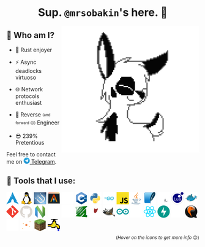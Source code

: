 <h1 align="center">Sup. <code>@mrsobakin</code>'s here. 👋</h1>

<picture><source media="(prefers-color-scheme: dark)" srcset="assets/dogsiftheywerepurple.svg"><source media="(prefers-color-scheme: light)" srcset="assets/dogsiftheywerepurple.svg"><img src="assets/dogsiftheywerepurple.svg" title="Literally me 🐶" height="330px" align="right"></picture>

## 🤔 Who am I?

- 🦀 Rust enjoyer

- ⚡ Async deadlocks virtuoso

- 🌐 Network protocols enthusiast

- 👾 Reverse <sub><sup>(and forward 😉)</sup></sub> Engineer

- 😎 239% Pretentious

Feel free to contact me on [<img src="assets/telegram.svg" height="16"> Telegram](https://t.me/sbknnn).

## 🔧 Tools that I use: 

<div id="tools"><picture><source media="(prefers-color-scheme: dark)" srcset="assets/arch.svg"><source media="(prefers-color-scheme: light)" srcset="assets/arch.svg"><img src="assets/arch.svg" alt="Arch Linux" title="Arch Linux
My daily driver, btw" height="32"></picture>
<picture><source media="(prefers-color-scheme: dark)" srcset="assets/linux.svg"><source media="(prefers-color-scheme: light)" srcset="assets/linux.svg"><img src="assets/linux.svg" alt="Linux" title="Linux" height="32"></picture>
<picture><source media="(prefers-color-scheme: dark)" srcset="assets/i3.svg"><source media="(prefers-color-scheme: light)" srcset="assets/i3.svg"><img src="assets/i3.svg" alt="i3" title="i3
I'll switch to Sway. Some day. Eventually. Before very long. Sooner or later. In time to come. Certainly..." height="32"></picture>
<picture><source media="(prefers-color-scheme: dark)" srcset="assets/alacritty.svg"><source media="(prefers-color-scheme: light)" srcset="assets/alacritty.svg"><img src="assets/alacritty.svg" alt="Alacritty" title="Alacritty" height="32"></picture>
<a href="https://github.com/mrsobakin?tab=repositories&q=&type=&language=rust"><picture><source media="(prefers-color-scheme: dark)" srcset="assets/rust.svg"><source media="(prefers-color-scheme: light)" srcset="assets/rust_light.svg"><img src="assets/rust.svg" alt="Rust" title="Rust
💖🦀
Befriended the borrow checker. Not the lifetimes though.
Click to see things I wrote in Rust." height="32"></picture></a>
<a href="https://github.com/mrsobakin?tab=repositories&q=&type=&language=c%2B%2B"><picture><source media="(prefers-color-scheme: dark)" srcset="assets/cpp.svg"><source media="(prefers-color-scheme: light)" srcset="assets/cpp.svg"><img src="assets/cpp.svg" alt="C++" title="C++" height="32"></picture></a>
<a href="https://github.com/mrsobakin?tab=repositories&q=&type=&language=python"><picture><source media="(prefers-color-scheme: dark)" srcset="assets/python.svg"><source media="(prefers-color-scheme: light)" srcset="assets/python.svg"><img src="assets/python.svg" alt="Python" title="Python
This is probably the language I wrote most code in. It is slow as hell, is full of runtime exceptions, but it's simple and gets the job done. This readme was generated with python!
Click to see things I wrote in Python." height="32"></picture></a>
<a href="https://github.com/mrsobakin?tab=repositories&q=&type=&language=go"><picture><source media="(prefers-color-scheme: dark)" srcset="assets/go.svg"><source media="(prefers-color-scheme: light)" srcset="assets/go.svg"><img src="assets/go.svg" alt="Go" title="Go
I love Go, but I think that I'm cursed. Every time, and I mean *EVERY* time that I decide to write something in Go, I have to reimplement basic things. I had to write my own MPMC channel once.
Click to see things I wrote in Go." height="32"></picture></a>
<a href="https://github.com/mrsobakin?tab=repositories&q=&type=&language=javascript"><picture><source media="(prefers-color-scheme: dark)" srcset="assets/javascript.svg"><source media="(prefers-color-scheme: light)" srcset="assets/javascript.svg"><img src="assets/javascript.svg" alt="Javascript" title="Javascript
Javascript is so awful that its shittiness rolls over and it becomes good again." height="32"></picture></a>
<a href="https://github.com/mrsobakin?tab=repositories&q=&type=&language=java"><picture><source media="(prefers-color-scheme: dark)" srcset="assets/java.svg"><source media="(prefers-color-scheme: light)" srcset="assets/java.svg"><img src="assets/java.svg" alt="Java" title="Java
For better or for worse, Java was _the_ language I learned to code in. But now I hate it. Well, just as any other sane person." height="32"></picture></a>
<picture><source media="(prefers-color-scheme: dark)" srcset="assets/sqlite.svg"><source media="(prefers-color-scheme: light)" srcset="assets/sqlite.svg"><img src="assets/sqlite.svg" alt="SQLite" title="SQLite" height="32"></picture>
<a href="https://github.com/mrsobakin/scripts"><picture><source media="(prefers-color-scheme: dark)" srcset="assets/bash.svg"><source media="(prefers-color-scheme: light)" srcset="assets/bash_light.svg"><img src="assets/bash.svg" alt="Bash" title="Bash
I would like to say that I know bash, but I think that no one really does fully know it. I can write complex scripts, but I can never be sure that they won't break on some edge case.
Click to go to repository with my useful scripts" height="32"></picture></a>
<picture><source media="(prefers-color-scheme: dark)" srcset="assets/lua.svg"><source media="(prefers-color-scheme: light)" srcset="assets/lua.svg"><img src="assets/lua.svg" alt="Lua" title="Lua" height="32"></picture>
<picture><source media="(prefers-color-scheme: dark)" srcset="assets/docker.svg"><source media="(prefers-color-scheme: light)" srcset="assets/docker.svg"><img src="assets/docker.svg" alt="Docker" title="Docker" height="32"></picture>
<picture><source media="(prefers-color-scheme: dark)" srcset="assets/git.svg"><source media="(prefers-color-scheme: light)" srcset="assets/git.svg"><img src="assets/git.svg" alt="Git" title="Git" height="32"></picture>
<picture><source media="(prefers-color-scheme: dark)" srcset="assets/github.svg"><source media="(prefers-color-scheme: light)" srcset="assets/github_light.svg"><img src="assets/github.svg" alt="GitHub" title="GitHub" height="32"></picture>
<a href="https://github.com/mrsobakin/nvim-config/"><picture><source media="(prefers-color-scheme: dark)" srcset="assets/nvim.svg"><source media="(prefers-color-scheme: light)" srcset="assets/nvim.svg"><img src="assets/nvim.svg" alt="NeoVim" title="NeoVim
Don't know what to say about it. I write text in NeoVim. I even wrote a plugin for it in it.
Click to check out my NeoVim config (it will never be finished)" height="32"></picture></a>
<picture><source media="(prefers-color-scheme: dark)" srcset="assets/md.svg"><source media="(prefers-color-scheme: light)" srcset="assets/md_light.svg"><img src="assets/md.svg" alt="Markdown" title="Markdown
You'll be the judge of my markdown skills." height="32"></picture>
<picture><source media="(prefers-color-scheme: dark)" srcset="assets/regex.svg"><source media="(prefers-color-scheme: light)" srcset="assets/regex_light.svg"><img src="assets/regex.svg" alt="Regex" title="Regex
My most favorite out of my most hated things thing. Regex is ugly and unreadable, slow, and always causes disasters. But ad-hoc, it's irreplaceable. Truly chaotic neutral.
It's also fun to mess around with." height="32"></picture>
<picture><source media="(prefers-color-scheme: dark)" srcset="assets/ffmpeg.svg"><source media="(prefers-color-scheme: light)" srcset="assets/ffmpeg.svg"><img src="assets/ffmpeg.svg" alt="FFmpeg" title="FFmpeg
I still can't remember how to resize a video" height="32"></picture>
<picture><source media="(prefers-color-scheme: dark)" srcset="assets/wine.svg"><source media="(prefers-color-scheme: light)" srcset="assets/wine_light.svg"><img src="assets/wine.svg" alt="Wine" title="Wine
Except that I obviously use it, I am more or less familiar with its internals and the codebase. I tried to write my dlls with winelib, however I wasn't able to make it work with Rust. Better luck next time." height="32"></picture>
<picture><source media="(prefers-color-scheme: dark)" srcset="assets/gimp.svg"><source media="(prefers-color-scheme: light)" srcset="assets/gimp.svg"><img src="assets/gimp.svg" alt="GIMP" title="GIMP
Better than photoshop. Change my mind." height="32"></picture>
<picture><source media="(prefers-color-scheme: dark)" srcset="assets/arduino.svg"><source media="(prefers-color-scheme: light)" srcset="assets/arduino.svg"><img src="assets/arduino.svg" alt="Arduino" title="Arduino" height="32"></picture>
<picture><source media="(prefers-color-scheme: dark)" srcset="assets/tokio.svg"><source media="(prefers-color-scheme: light)" srcset="assets/tokio_light.svg"><img src="assets/tokio.svg" alt="Tokio" title="Tokio" height="32"></picture>
<picture><source media="(prefers-color-scheme: dark)" srcset="assets/react.svg"><source media="(prefers-color-scheme: light)" srcset="assets/react.svg"><img src="assets/react.svg" alt="React" title="React" height="32"></picture>
<picture><source media="(prefers-color-scheme: dark)" srcset="assets/fastapi.svg"><source media="(prefers-color-scheme: light)" srcset="assets/fastapi.svg"><img src="assets/fastapi.svg" alt="FastAPI" title="FastAPI" height="32"></picture>
<picture><source media="(prefers-color-scheme: dark)" srcset="assets/flask.svg"><source media="(prefers-color-scheme: light)" srcset="assets/flask_light.svg"><img src="assets/flask.svg" alt="Flask" title="Flask" height="32"></picture>
<picture><source media="(prefers-color-scheme: dark)" srcset="assets/qemu.svg"><source media="(prefers-color-scheme: light)" srcset="assets/qemu.svg"><img src="assets/qemu.svg" alt="Qemu" title="Qemu" height="32"></picture>
<picture><source media="(prefers-color-scheme: dark)" srcset="assets/wireshark.svg"><source media="(prefers-color-scheme: light)" srcset="assets/wireshark_light.svg"><img src="assets/wireshark.svg" alt="Wireshark" title="Wireshark" height="32"></picture>
<picture><source media="(prefers-color-scheme: dark)" srcset="assets/mitmproxy.svg"><source media="(prefers-color-scheme: light)" srcset="assets/mitmproxy.svg"><img src="assets/mitmproxy.svg" alt="mitmproxy" title="mitmproxy
An important tool in my reverse engineering toolkit. Numerous bugs have been found and numerous services have been reverse engineered with its help." height="32"></picture>
<picture><source media="(prefers-color-scheme: dark)" srcset="assets/minecraft.svg"><source media="(prefers-color-scheme: light)" srcset="assets/minecraft.svg"><img src="assets/minecraft.svg" alt="Minecraft" title="Minecraft
Surprising to see a game in a tech stack, right? But there's a good reason why it's here - Minecraft was the main reason that brought me into computer science. It teached me the art of kludging, and I even decided to learn to code just so I could make mods for it. Needless to say that I still didn't make a single one :)." height="32"></picture>
<picture><source media="(prefers-color-scheme: dark)" srcset="assets/spigot.svg"><source media="(prefers-color-scheme: light)" srcset="assets/spigot.svg"><img src="assets/spigot.svg" alt="Spigot" title="Spigot
Back in the day, this was what cool kids used to run Minecraft servers. I never did run my own server back then, but I did wrote a ton of plugins for the spigot. It's the place where I got my unfortunate knowledge of Java." height="32"></picture>
</div>
<div align="right"><sub>(<i>Hover on the icons to get more info</i> 😉)</sub></div>
